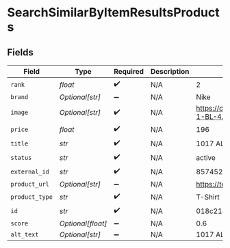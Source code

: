 # SearchSimilarByItemResultsProducts


## Fields

| Field                                                                                           | Type                                                                                            | Required                                                                                        | Description                                                                                     | Example                                                                                         |
| ----------------------------------------------------------------------------------------------- | ----------------------------------------------------------------------------------------------- | ----------------------------------------------------------------------------------------------- | ----------------------------------------------------------------------------------------------- | ----------------------------------------------------------------------------------------------- |
| `rank`                                                                                          | *float*                                                                                         | :heavy_check_mark:                                                                              | N/A                                                                                             | 2                                                                                               |
| `brand`                                                                                         | *Optional[str]*                                                                                 | :heavy_minus_sign:                                                                              | N/A                                                                                             | Nike                                                                                            |
| `image`                                                                                         | *Optional[str]*                                                                                 | :heavy_check_mark:                                                                              | N/A                                                                                             | https://cdn.shopify.com/s/files/1/0814/9627/7296/products/AAMTS0018A001-1-BL-4.jpg?v=1692374837 |
| `price`                                                                                         | *float*                                                                                         | :heavy_check_mark:                                                                              | N/A                                                                                             | 196                                                                                             |
| `title`                                                                                         | *str*                                                                                           | :heavy_check_mark:                                                                              | N/A                                                                                             | 1017 ALYX 9SM City Scape Tee - Black                                                            |
| `status`                                                                                        | *str*                                                                                           | :heavy_check_mark:                                                                              | N/A                                                                                             | active                                                                                          |
| `external_id`                                                                                   | *str*                                                                                           | :heavy_check_mark:                                                                              | N/A                                                                                             | 8574528356656                                                                                   |
| `product_url`                                                                                   | *Optional[str]*                                                                                 | :heavy_minus_sign:                                                                              | N/A                                                                                             | https://test.com/product/8574528356656                                                          |
| `product_type`                                                                                  | *str*                                                                                           | :heavy_check_mark:                                                                              | N/A                                                                                             | T-Shirt                                                                                         |
| `id`                                                                                            | *str*                                                                                           | :heavy_check_mark:                                                                              | N/A                                                                                             | 018c2147-9f6b-7557-98b9-73a014113fe5                                                            |
| `score`                                                                                         | *Optional[float]*                                                                               | :heavy_minus_sign:                                                                              | N/A                                                                                             | 0.6                                                                                             |
| `alt_text`                                                                                      | *Optional[str]*                                                                                 | :heavy_minus_sign:                                                                              | N/A                                                                                             | 1017 ALYX 9SM City Scape Tee - Black                                                            |